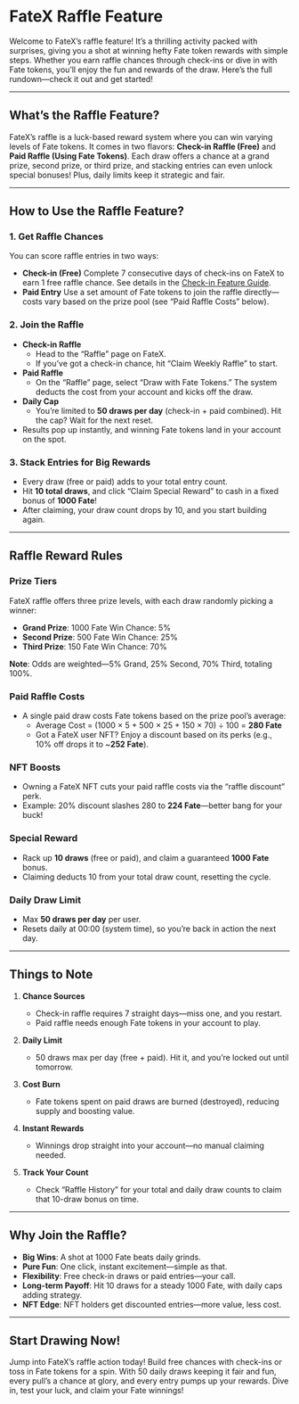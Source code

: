 # FateX Raffle Feature

Welcome to FateX’s raffle feature! It’s a thrilling activity packed with surprises, giving you a shot at winning hefty Fate token rewards with simple steps. Whether you earn raffle chances through check-ins or dive in with Fate tokens, you’ll enjoy the fun and rewards of the draw. Here’s the full rundown—check it out and get started!

---

## What’s the Raffle Feature?

FateX’s raffle is a luck-based reward system where you can win varying levels of Fate tokens. It comes in two flavors: **Check-in Raffle (Free)** and **Paid Raffle (Using Fate Tokens)**. Each draw offers a chance at a grand prize, second prize, or third prize, and stacking entries can even unlock special bonuses! Plus, daily limits keep it strategic and fair.

---

## How to Use the Raffle Feature?

### 1. Get Raffle Chances
You can score raffle entries in two ways:

- **Check-in (Free)**
  Complete 7 consecutive days of check-ins on FateX to earn 1 free raffle chance. See details in the [Check-in Feature Guide](check-in.md).
- **Paid Entry**
  Use a set amount of Fate tokens to join the raffle directly—costs vary based on the prize pool (see “Paid Raffle Costs” below).

### 2. Join the Raffle
- **Check-in Raffle**
  - Head to the “Raffle” page on FateX.
  - If you’ve got a check-in chance, hit “Claim Weekly Raffle” to start.
- **Paid Raffle**
  - On the “Raffle” page, select “Draw with Fate Tokens.” The system deducts the cost from your account and kicks off the draw.
- **Daily Cap**
  - You’re limited to **50 draws per day** (check-in + paid combined). Hit the cap? Wait for the next reset.
- Results pop up instantly, and winning Fate tokens land in your account on the spot.

### 3. Stack Entries for Big Rewards
- Every draw (free or paid) adds to your total entry count.
- Hit **10 total draws**, and click “Claim Special Reward” to cash in a fixed bonus of **1000 Fate**!
- After claiming, your draw count drops by 10, and you start building again.

---

## Raffle Reward Rules

### Prize Tiers
FateX raffle offers three prize levels, with each draw randomly picking a winner:

- **Grand Prize**: 1000 Fate
  Win Chance: 5%
- **Second Prize**: 500 Fate
  Win Chance: 25%
- **Third Prize**: 150 Fate
  Win Chance: 70%

**Note**: Odds are weighted—5% Grand, 25% Second, 70% Third, totaling 100%.

### Paid Raffle Costs
- A single paid draw costs Fate tokens based on the prize pool’s average:
  - Average Cost = (1000 × 5 + 500 × 25 + 150 × 70) ÷ 100 = **280 Fate**
  - Got a FateX user NFT? Enjoy a discount based on its perks (e.g., 10% off drops it to ~**252 Fate**).

### NFT Boosts
- Owning a FateX NFT cuts your paid raffle costs via the “raffle discount” perk.
- Example: 20% discount slashes 280 to **224 Fate**—better bang for your buck!

### Special Reward
- Rack up **10 draws** (free or paid), and claim a guaranteed **1000 Fate** bonus.
- Claiming deducts 10 from your total draw count, resetting the cycle.

### Daily Draw Limit
- Max **50 draws per day** per user.
- Resets daily at 00:00 (system time), so you’re back in action the next day.

---

## Things to Note

1. **Chance Sources**
   - Check-in raffle requires 7 straight days—miss one, and you restart.
   - Paid raffle needs enough Fate tokens in your account to play.

2. **Daily Limit**
   - 50 draws max per day (free + paid). Hit it, and you’re locked out until tomorrow.

3. **Cost Burn**
   - Fate tokens spent on paid draws are burned (destroyed), reducing supply and boosting value.

4. **Instant Rewards**
   - Winnings drop straight into your account—no manual claiming needed.

5. **Track Your Count**
   - Check “Raffle History” for your total and daily draw counts to claim that 10-draw bonus on time.

---

## Why Join the Raffle?

- **Big Wins**: A shot at 1000 Fate beats daily grinds.
- **Pure Fun**: One click, instant excitement—simple as that.
- **Flexibility**: Free check-in draws or paid entries—your call.
- **Long-term Payoff**: Hit 10 draws for a steady 1000 Fate, with daily caps adding strategy.
- **NFT Edge**: NFT holders get discounted entries—more value, less cost.

---

## Start Drawing Now!

Jump into FateX’s raffle action today! Build free chances with check-ins or toss in Fate tokens for a spin. With 50 daily draws keeping it fair and fun, every pull’s a chance at glory, and every entry pumps up your rewards. Dive in, test your luck, and claim your Fate winnings!